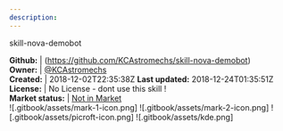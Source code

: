 ```yaml
---
description: 
---
```

skill-nova-demobot



**Github:** | (https://github.com/KCAstromechs/skill-nova-demobot)  
**Owner:** | [@KCAstromechs](https://github.com/KCAstromechs)  
**Created:** | 2018-12-02T22:35:38Z  **Last updated:** 2018-12-24T01:35:51Z  
**License:** | No License - dont use this skill !  
**Market status:** | [Not in Market](https://market.mycroft.ai/skill/)  
 ![.gitbook/assets/mark-1-icon.png]  ![.gitbook/assets/mark-2-icon.png]  ![.gitbook/assets/picroft-icon.png]  ![.gitbook/assets/kde.png]  

